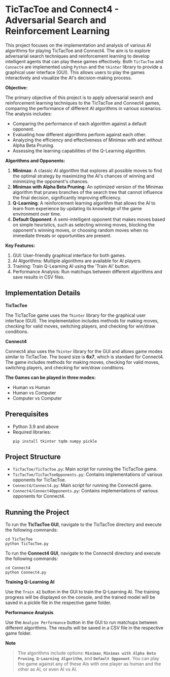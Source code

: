 # TicTacToe and Connect4 - Adversarial Search and Reinforcement Learning

This project focuses on the implementation and analysis of various AI algorithms for playing TicTacToe and Connect4. The aim is to explore adversarial search techniques and reinforcement learning to develop intelligent agents that can play these games effectively. Both `TicTacToe` and `Connect4` are implemented using `Python` and the `tkinter` library to provide a graphical user interface (GUI). This allows users to play the games interactively and visualize the AI's decision-making process.

**Objective:**

The primary objective of this project is to apply adversarial search and reinforcement learning techniques to the TicTacToe and Connect4 games, comparing the performance of different AI algorithms in various scenarios. The analysis includes:
- Comparing the performance of each algorithm against a default opponent.
- Evaluating how different algorithms perform against each other.
- Analyzing the efficiency and effectiveness of Minimax with and without Alpha Beta Pruning.
- Assessing the learning capabilities of the Q-Learning algorithm.
  
**Algorithms and Opponents:**
1. **Minimax**: A classic AI algorithm that explores all possible moves to find the optimal strategy by maximizing the AI's chances of winning and minimizing the opponent's chances.
2. **Minimax with Alpha Beta Pruning**: An optimized version of the Minimax algorithm that prunes branches of the search tree that cannot influence the final decision, significantly improving efficiency.
3. **Q-Learning**: A reinforcement learning algorithm that allows the AI to learn from experience by updating its knowledge of the game environment over time.
4. **Default Opponent**: A semi-intelligent opponent that makes moves based on simple heuristics, such as selecting winning moves, blocking the opponent's winning moves, or choosing random moves when no immediate threats or opportunities are present.

**Key Features:**
1. GUI: User-friendly graphical interface for both games.
2. AI Algorithms: Multiple algorithms are available for AI players.
3. Training: Train Q-Learning AI using the 'Train AI' button.
4. Performance Analysis: Run matchups between different algorithms and save results in CSV files.

## Implementation Details
**TicTacToe**

The TicTacToe game uses the `Tkinter` library for the graphical user interface (GUI). The implementation includes methods for making moves, checking for valid moves, switching players, and checking for win/draw conditions.

**Connect4**

Connect4 also uses the `Tkinter` library for the GUI and allows game modes similar to TicTacToe. The board size is **6x7**, which is standard for Connect4. The game includes methods for making moves, checking for valid moves, switching players, and checking for win/draw conditions.

**The Games can be played in three modes:**
- Human vs Human
- Human vs Computer
- Computer vs Computer

## Prerequisites
- Python 3.9 and above
- Required libraries:
  ```
  pip install tkinter tqdm numpy pickle
  ```

## Project Structure
- `TicTacToe/TicTacToe.py`: Main script for running the TicTacToe game.
- `TicTacToe/TicTacToeOpponents.py`: Contains implementations of various opponents for TicTacToe.
- `Connect4/Connect4.py`: Main script for running the Connect4 game.
- `Connect4/Connect4Opponents.py`: Contains implementations of various opponents for Connect4.

## Running the Project
To run the **TicTacToe GUI**, navigate to the TicTacToe directory and execute the following commands:
```
cd TicTacToe
python TicTacToe.py
```
To run the **Connect4 GUI**, navigate to the Connect4 directory and execute the following commands:
```
cd Connect4
python Connect4.py
```

**Training Q-Learning AI**

Use the `Train AI` button in the GUI to train the Q-Learning AI. The training progress will be displayed on the console, and the trained model will be saved in a pickle file in the respective game folder.

**Performance Analysis**

Use the `Analyze Performance` button in the GUI to run matchups between different algorithms. The results will be saved in a CSV file in the respective game folder.

**Note**
> The algorithms include options: **`Minimax`**, **`Minimax with Alpha Beta Pruning`**, **`Q-Learning Algorithm`**, and **`Default Opponent`**. You can play the game against any of these AIs with one player as human and the other as AI, or even AI vs AI.
